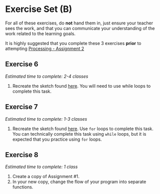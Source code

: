 # Exercise Set (B)

For all of these exercises, do **not** hand them in, just ensure your teacher sees the work, and that you can communicate your understanding of the work related to the learning goals.

It is highly suggested that you complete these 3 exercises **prior** to attempting [Processing - Assignment 2]()

## Exercise 6
_Estimated time to complete: 2-4 classes_

1. Recreate the sketch found [here](http://mrseidel.com/images/Processing/3U/Exercise6_3U.gif). You will need to use while loops to complete this task.

## Exercise 7
_Estimated time to complete: 1-3 classes_

1. Recreate the sketch found [here](http://mrseidel.com/images/Processing/3U/Exercise7_3U.png). Use ```for``` loops to complete this task.  You can technically complete this task using ```while``` loops, but it is expected that you practice using ```for``` loops.

## Exercise 8
_Estimated time to complete: 1 class_

1. Create a copy of Assignment #1.
2. In your new copy, change the flow of your program into separate functions.
